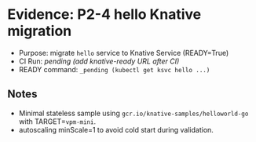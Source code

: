 # Evidence: P2-4 hello Knative migration

- Purpose: migrate `hello` service to Knative Service (READY=True)
- CI Run: _pending (add knative-ready URL after CI)_
- READY command: `_pending (kubectl get ksvc hello ...)`

## Notes
- Minimal stateless sample using `gcr.io/knative-samples/helloworld-go` with TARGET=`vpm-mini`.
- autoscaling minScale=1 to avoid cold start during validation.
